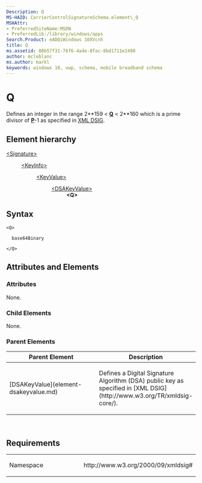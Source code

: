 ```yaml
---
Description: Q
MS-HAID: CarrierControlSignatureSchema.element\_Q
MSHAttr:
- PreferredSiteName:MSDN
- PreferredLib:/library/windows/apps
Search.Product: eADQiWindows 10XVcnh
title: Q
ms.assetid: 08b57f31-76f6-4a4e-8fac-8bd1711e2498
author: mcleblanc
ms.author: markl
keywords: windows 10, uwp, schema, mobile broadband schema
---
```


# Q


Defines an integer in the range 2\*\*159 &lt; [**Q**](element-q.md) &lt; 2\*\*160 which is a prime divisor of [**P**](element-p.md)-1 as specified in [XML DSIG](http://www.w3.org/TR/xmldsig-core/).

## Element hierarchy

<dl>
<dt><a href="element-signature.md">&lt;Signature&gt;</a></dt>
<dd>
<dl>
<dt><a href="element-keyinfo.md">&lt;KeyInfo&gt;</a></dt>
<dd>
<dl>
<dt><a href="element-keyvalue.md">&lt;KeyValue&gt;</a></dt>
<dd>
<dl>
<dt><a href="element-dsakeyvalue.md">&lt;DSAKeyValue&gt;</a></dt>
<dd><b>&lt;Q&gt;</b></dd>
</dl>
</dd>
</dl>
</dd>
</dl>
</dd>
</dl>

## Syntax

``` syntax
<Q>

  base64Binary

</Q>
```

## Attributes and Elements


### Attributes

None.

### Child Elements

None.

### Parent Elements

<table>
<colgroup>
<col width="50%" />
<col width="50%" />
</colgroup>
<thead>
<tr class="header">
<th>Parent Element</th>
<th>Description</th>
</tr>
</thead>
<tbody>
<tr class="odd">
<td>[DSAKeyValue](element-dsakeyvalue.md)</td>
<td><p>Defines a Digital Signature Algorithm (DSA) public key as specified in [XML DSIG](http://www.w3.org/TR/xmldsig-core/).</p></td>
</tr>
</tbody>
</table>

 

## Requirements

<table>
<colgroup>
<col width="50%" />
<col width="50%" />
</colgroup>
<tbody>
<tr class="odd">
<td><p>Namespace</p></td>
<td><p>http://www.w3.org/2000/09/xmldsig#</p></td>
</tr>
</tbody>
</table>

 

 



